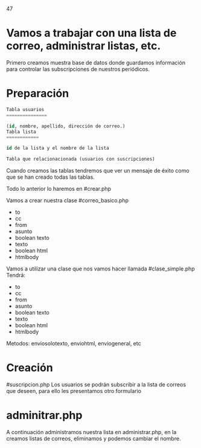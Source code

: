 47

Vamos a trabajar con una lista de  correo, administrar listas, etc. 
==================================================================

Primero creamos muestra base de datos donde guardamos  información para controlar las subscripciones de nuestros periódicos.

Preparación
===========

 ```sql
Tabla usuarios
===============

(id, nombre, apellido, dirección de correo.)
Tabla lista
============

id de la lista y el nombre de la lista

Tabla que relacionacionada (usuarios con suscripciones)
```
Cuando creamos las tablas tendremos que ver un mensaje de éxito como que se han creado todas las tablas.

Todo lo anterior lo haremos en #crear.php

Vamos a crear nuestra clase #correo_basico.php
- to
- cc 
- from 
- asunto 
- boolean texto
- texto
- boolean html
- htmlbody


Vamos a utilizar una clase que nos vamos hacer llamada #clase_simple.php
Tendrá:
- to
- cc 
- from 
- asunto 
- boolean texto
- texto
- boolean html
- htmlbody

Metodos: enviosolotexto, enviohtml, enviogeneral, etc

Creación
========

#suscripcion.php
Los usuarios se podrán subscribir a la lista de correos que deseen, para ello  les presentamos otro formulario 

adminitrar.php
==============

A continuación  administramos nuestra lista en administrar.php, en la creamos listas de correos, eliminamos y podemos cambiar el nombre.
